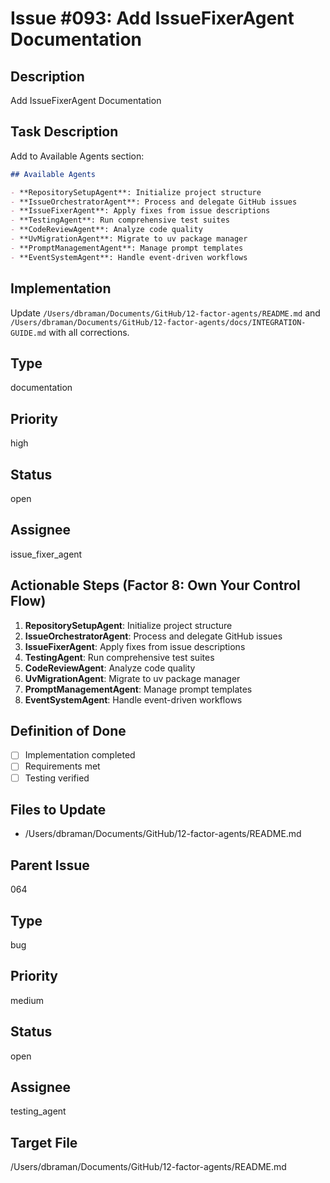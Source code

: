 # Issue #093: Add IssueFixerAgent Documentation

## Description
Add IssueFixerAgent Documentation

## Task Description  
Add to Available Agents section:
```markdown
## Available Agents

- **RepositorySetupAgent**: Initialize project structure
- **IssueOrchestratorAgent**: Process and delegate GitHub issues  
- **IssueFixerAgent**: Apply fixes from issue descriptions
- **TestingAgent**: Run comprehensive test suites
- **CodeReviewAgent**: Analyze code quality
- **UvMigrationAgent**: Migrate to uv package manager
- **PromptManagementAgent**: Manage prompt templates
- **EventSystemAgent**: Handle event-driven workflows
```

## Implementation
Update `/Users/dbraman/Documents/GitHub/12-factor-agents/README.md` and `/Users/dbraman/Documents/GitHub/12-factor-agents/docs/INTEGRATION-GUIDE.md` with all corrections.

## Type
documentation

## Priority
high

## Status
open

## Assignee
issue_fixer_agent

## Actionable Steps (Factor 8: Own Your Control Flow)
1. **RepositorySetupAgent**: Initialize project structure
2. **IssueOrchestratorAgent**: Process and delegate GitHub issues
3. **IssueFixerAgent**: Apply fixes from issue descriptions
4. **TestingAgent**: Run comprehensive test suites
5. **CodeReviewAgent**: Analyze code quality
6. **UvMigrationAgent**: Migrate to uv package manager
7. **PromptManagementAgent**: Manage prompt templates
8. **EventSystemAgent**: Handle event-driven workflows

## Definition of Done
- [ ] Implementation completed
- [ ] Requirements met
- [ ] Testing verified

## Files to Update
- /Users/dbraman/Documents/GitHub/12-factor-agents/README.md

## Parent Issue
064

## Type
bug

## Priority
medium

## Status
open

## Assignee
testing_agent

## Target File
/Users/dbraman/Documents/GitHub/12-factor-agents/README.md
